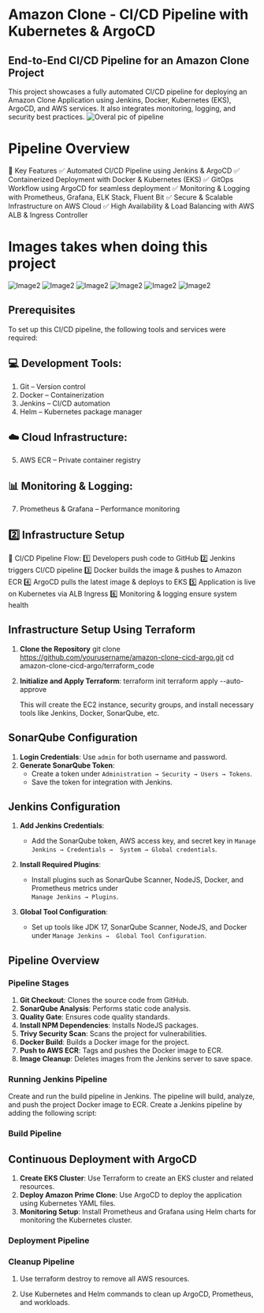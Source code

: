 # Amazon Clone - CI/CD Pipeline with Kubernetes & ArgoCD

## End-to-End CI/CD Pipeline for an Amazon Clone Project
This project showcases a fully automated CI/CD pipeline for deploying an Amazon Clone Application using Jenkins, Docker, Kubernetes (EKS), ArgoCD, and AWS services. It also integrates monitoring, logging, and security best practices.
![Overal pic of pipeline](images/image1.jpg)

# Pipeline Overview
📌 Key Features
✅ Automated CI/CD Pipeline using Jenkins & ArgoCD
✅ Containerized Deployment with Docker & Kubernetes (EKS)
✅ GitOps Workflow using ArgoCD for seamless deployment
✅ Monitoring & Logging with Prometheus, Grafana, ELK Stack, Fluent Bit
✅ Secure & Scalable Infrastructure on AWS Cloud
✅ High Availability & Load Balancing with AWS ALB & Ingress Controller
# Images takes when doing this project

![Image2](images/image2.png)
![Image2](images/image3.png)
![Image2](images/image4.png)
![Image2](images/image5.png)
![Image2](images/image6.png)
![Image2](images/image7.png)

##  Prerequisites
To set up this CI/CD pipeline, the following tools and services were required:

## 💻 Development Tools:
1. Git – Version control
2. Docker – Containerization
3. Jenkins – CI/CD automation
4. Helm – Kubernetes package manager
## ☁️ Cloud Infrastructure:
5. AWS ECR – Private container registry

## 📊 Monitoring & Logging:
7. Prometheus & Grafana – Performance monitoring

## 2️⃣ Infrastructure Setup
🔹 CI/CD Pipeline Flow:
1️⃣ Developers push code to GitHub
2️⃣ Jenkins triggers CI/CD pipeline
3️⃣ Docker builds the image & pushes to Amazon ECR
4️⃣ ArgoCD pulls the latest image & deploys to EKS
5️⃣ Application is live on Kubernetes via ALB Ingress
6️⃣ Monitoring & logging ensure system health

## Infrastructure Setup Using Terraform
1. **Clone the Repository** 
   git clone https://github.com/yourusername/amazon-clone-cicd-argo.git
   cd amazon-clone-cicd-argo/terraform_code
2. **Initialize and Apply Terraform**:
   terraform init
   terraform apply --auto-approve

   This will create the EC2 instance, security groups, and install necessary tools like Jenkins, 
   Docker, SonarQube, etc.

## SonarQube Configuration
1. **Login Credentials**: Use `admin` for both username and password.
2. **Generate SonarQube Token**:
   - Create a token under `Administration → Security → Users → Tokens`.
   - Save the token for integration with Jenkins.

## Jenkins Configuration
1. **Add Jenkins Credentials**:
   - Add the SonarQube token, AWS access key, and secret key in `Manage Jenkins → Credentials → 
     System → Global credentials`.
2. **Install Required Plugins**:
   - Install plugins such as SonarQube Scanner, NodeJS, Docker, and Prometheus metrics under  
     `Manage Jenkins → Plugins`.

3. **Global Tool Configuration**:
   - Set up tools like JDK 17, SonarQube Scanner, NodeJS, and Docker under `Manage Jenkins → 
     Global Tool Configuration`.

## Pipeline Overview
### Pipeline Stages
1. **Git Checkout**: Clones the source code from GitHub.
2. **SonarQube Analysis**: Performs static code analysis.
3. **Quality Gate**: Ensures code quality standards.
4. **Install NPM Dependencies**: Installs NodeJS packages.
5. **Trivy Security Scan**: Scans the project for vulnerabilities.
6. **Docker Build**: Builds a Docker image for the project.
7. **Push to AWS ECR**: Tags and pushes the Docker image to ECR.
8. **Image Cleanup**: Deletes images from the Jenkins server to save space.

### Running Jenkins Pipeline
Create and run the build pipeline in Jenkins. The pipeline will build, analyze, and push the project Docker image to ECR.
Create a Jenkins pipeline by adding the following script:

### Build Pipeline

## Continuous Deployment with ArgoCD
1. **Create EKS Cluster**: Use Terraform to create an EKS cluster and related resources.
2. **Deploy Amazon Prime Clone**: Use ArgoCD to deploy the application using Kubernetes YAML files.
3. **Monitoring Setup**: Install Prometheus and Grafana using Helm charts for monitoring the Kubernetes cluster.

### Deployment Pipeline

### Cleanup Pipeline
1. Use terraform destroy to remove all AWS resources.

2. Use Kubernetes and Helm commands to clean up ArgoCD, Prometheus, and workloads.